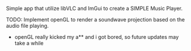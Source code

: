 Simple app that utilize libVLC and ImGui to create a SIMPLE Music Player.

TODO:
    Implement openGL to render a soundwave projection based on the audio file playing.


* openGL really kicked my a** and i got bored, so future updates may take a while
